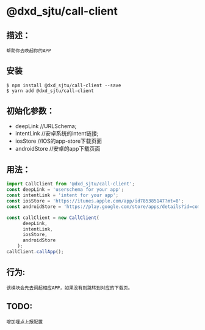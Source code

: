 # @dxd_sjtu/call-client

## 描述：
    帮助你去唤起你的APP

## 安装
```shell
$ npm install @dxd_sjtu/call-client --save
$ yarn add @dxd_sjtu/call-client
```

## 初始化参数：
- deepLink          //URLSchema;
- intentLink        //安卓系统的intent链接;
- iosStore          //IOS的app-store下载页面
- androidStore      //安卓的app下载页面

## 用法：
```javascript
import CallClient from '@dxd_sjtu/call-client';
const deepLink = 'userschema for your app';
const intentLink = 'intent for your app';
const iosStore = 'https://itunes.apple.com/app/id785385147?mt=8';
const androidStore = 'https://play.google.com/store/apps/details?id=com.lazada.android';

const callClient = new CallClient(
      deepLink,
      intentLink,
      iosStore,
      androidStore
    );
callClient.callApp();
```

## 行为:
    该模块会先去调起相应APP，如果没有则跳转到对应的下载页。

## TODO:
    增加埋点上报配置